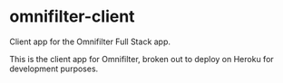 # omnifilter-client
Client app for the Omnifilter Full Stack app.

This is the client app for Omnifilter, broken out to deploy on Heroku for development purposes.
